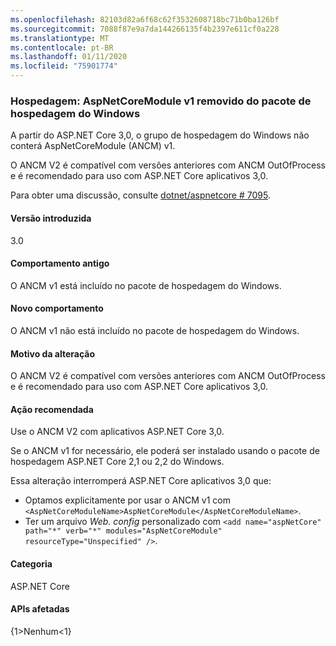 ```yaml
---
ms.openlocfilehash: 82103d82a6f68c62f3532608718bc71b0ba126bf
ms.sourcegitcommit: 7088f87e9a7da144266135f4b2397e611cf0a228
ms.translationtype: MT
ms.contentlocale: pt-BR
ms.lasthandoff: 01/11/2020
ms.locfileid: "75901774"
---
```

### <a name="hosting-aspnetcoremodule-v1-removed-from-windows-hosting-bundle"></a>Hospedagem: AspNetCoreModule v1 removido do pacote de hospedagem do Windows

A partir do ASP.NET Core 3,0, o grupo de hospedagem do Windows não conterá AspNetCoreModule (ANCM) v1.

O ANCM V2 é compatível com versões anteriores com ANCM OutOfProcess e é recomendado para uso com ASP.NET Core aplicativos 3,0.

Para obter uma discussão, consulte [dotnet/aspnetcore # 7095](https://github.com/dotnet/aspnetcore/issues/7095).

#### <a name="version-introduced"></a>Versão introduzida

3.0

#### <a name="old-behavior"></a>Comportamento antigo

O ANCM v1 está incluído no pacote de hospedagem do Windows.

#### <a name="new-behavior"></a>Novo comportamento

O ANCM v1 não está incluído no pacote de hospedagem do Windows.

#### <a name="reason-for-change"></a>Motivo da alteração

O ANCM V2 é compatível com versões anteriores com ANCM OutOfProcess e é recomendado para uso com ASP.NET Core aplicativos 3,0.

#### <a name="recommended-action"></a>Ação recomendada

Use o ANCM V2 com aplicativos ASP.NET Core 3,0.

Se o ANCM v1 for necessário, ele poderá ser instalado usando o pacote de hospedagem ASP.NET Core 2,1 ou 2,2 do Windows.

Essa alteração interromperá ASP.NET Core aplicativos 3,0 que:

- Optamos explicitamente por usar o ANCM v1 com `<AspNetCoreModuleName>AspNetCoreModule</AspNetCoreModuleName>`.
- Ter um arquivo *Web. config* personalizado com `<add name="aspNetCore" path="*" verb="*" modules="AspNetCoreModule" resourceType="Unspecified" />`.

#### <a name="category"></a>Categoria

ASP.NET Core

#### <a name="affected-apis"></a>APIs afetadas

{1&gt;Nenhum&lt;1}

<!-- 

#### Affected APIs

Not detectable via API analysis

-->
